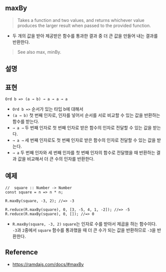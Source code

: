 ## maxBy
> Takes a function and two values, and returns whichever value produces the larger result when passed to the provided function.
- 두 개의 값을 받아 제공받은 함수를 통과한 결과 중 더 큰 값을 만들어 내는 결과를 반환한다.

> See also max, minBy.

## 설명

## 표현
```
Ord b => (a → b) → a → a → a
```
- `Ord b =>` 순서가 있는 타입 b에 대해서
- `(a → b)` 첫 번째 인자로, 인자를 넣어서 순서를 서로 비교할 수 있는 값을 반환하는 함수를 받는다.
- `→ a →` 두 번째 인자로 첫 번째 인자로 받은 함수의 인자로 전달할 수 있는 값을 받는다.
- `→ a →` 세 번째 인자로도 첫 번째 인자로 받은 함수의 인자로 전달할 수 있는 값을 받는다.
- `→ a` 두 번째 인자와 세 번째 인자를 첫 번째 인자의 함수로 전달했을 때 반환하는 결과 값을 비교해서 더 큰 수의 인자를 반환한다.

## 예제
```
//  square :: Number -> Number
const square = n => n * n;

R.maxBy(square, -3, 2); //=> -3

R.reduce(R.maxBy(square), 0, [3, -5, 4, 1, -2]); //=> -5
R.reduce(R.maxBy(square), 0, []); //=> 0
```
- `R.maxBy(square, -3, 2)` `square`는 인자로 수를 받아서 제곱을 하는 함수이다. `-3`과 `2`중에서 `square` 함수를 통과했을 때 더 큰 수가 되는 값을 반환하므로 `-3`을 반환한다.


## Reference
- https://ramdajs.com/docs/#maxBy
